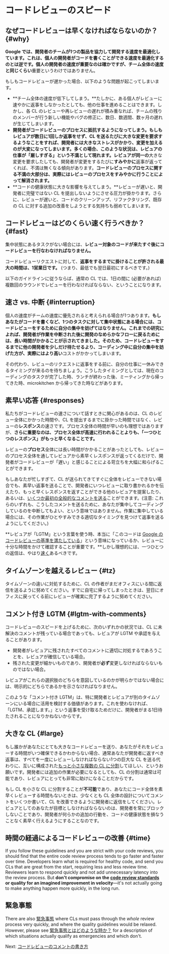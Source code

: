 # コードレビューのスピード



## なぜコードレビューは早くなければならないのか？ {#why}

**Google では、開発者のチームが1つの製品を協力して開発する速度を最適化しています。**これは、個人の開発者がコードを書くことができる速度を最適化するのとは逆です。個人の開発者の速度が重要なのは確かですが、チーム全体の速度と**同じくらい**重要というわけではありません。

もしもコードレビューが遅かった場合、以下のような問題が起こってしまいます。

*   **チーム全体の速度が低下してしまう。**たしかに、ある個人がレビューに速やかに返事をしなかったとしても、他の仕事を進めることはできます。しかし、各 CL のレビューや再レビューの遅れが積み重なれば、チームの残りのメンバーが行う新しい機能やバグの修正に、数日、数週間、数ヶ月の遅れが生じてしまいます。
*   **開発者がコードレビューのプロセスに抵抗するようになってしまう。**もしもレビュアが数日に1回しか返事をせず、CL を送るたびに大きな変更を要求するようなことをすれば、開発者には大きなストレスがかかり、変更を加えるのが大変になってしまいます。多くの場合、このような状況は、レビュアの仕事が「厳しすぎる」という不満として現れます。レビュアが**同一の**大きな変更を要求したしても、開発者が変更をするたびに**すみやかに**返事が返ってくれば、不満は無くなる傾向があります。**コードレビューのプロセスに関する不満の大部分は、実際にはレビューのプロセスをすみやかに行うことによって解消されます。**
*   **コードの健康状態に大きな影響を与えてしまう。**レビューが遅いと、開発者に完璧ではない CL を提出しないようにさせる圧力が掛かります。さらに、レビューが遅いと、コードのクリーンアップ、リファクタリング、既存の CL に対する追加の改善をしようとする気持ちも弱めてしまいます。

## コードレビューはどのくらい速く行うべきか？ {#fast}

集中状態にあるタスクがない場合には、**レビュー対象のコードが来たすぐ後にコードレビューを行なわなければなりません。**

コードレビューリクエストに対して、**返事をするまでに掛けることが許される最大の時間は、1営業日です。** (つまり、最低でも翌日最初にするべきです。)

以下のガイドラインに従うならば、通常の CL では、1日の間に (必要があれば) 複数回のラウンドでレビューを行わなければならない、ということになります。

## 速さ vs. 中断 {#interruption}

個人の速度がチームの速度に優先されると考えられる場合が1つあります。**もしあなたがコードを書くなど、1つのタスクに対して集中状態にある場合には、コードレビューをするために自分の集中を妨げてはなりません。**これまでの研究によれば、開発者が作業を中断された後に開発のなめらかなフローに戻るためには、長い時間がかかることが示されてきました。そのため、コードレビューをするまでに他の開発者を少しだけ待たせるより、コーディング中に自分の集中を妨げた方が、実際には**より高い**コストがかかってしまいます。

その代わり、レビューのリクエストに返事をする前に、自分の仕事に一休みできるタイミングが来るのを待ちましょう。こうしたタイミングとしては、現在のコーディングのタスクが完了した時、ランチが終わった後、ミーティングから帰ってきた時、microkitchen から帰ってきた時などがあります。

## 素早い応答 {#responses}

私たちがコードレビューの速さについて話すときに関心があるのは、CL のレビュー全体にかかった時間や、CL を提出するまでに掛かった時間ではなく、レビューの**レスポンス**の速さです。プロセス全体の時間が早いのも理想ではありますが、**さらに重要なのは、プロセス全体が高速に行われることよりも、「一つひとつのレスポンス」がもっと早くなることです。** 

レビューの**プロセス**全体には長い時間がかかることがあったとしても、レビューのプロセス全体を通してレビュアから素早くレスポンスが返ってくるだけで、開発者がコードレビューが「遅い」と感じることによる苛立ちを大幅に和らげることができます。

もしあなたが忙しすぎて、CL が送られてきてすぐに全体をレビューできない場合でも、素早い返事を送ることで、開発者にいつレビューに取り書かれるかを伝えたり、もっと早くレスポンスを返すことができる他のレビュアを提案したり、あるいは、[いくつか最初の全般的なコメントを送る](navigate.md)ことができます。(注意: これらのいずれも、こうしたコメントを送るために、あなたが集中してコーディングしているのを中断してもよい、という意味ではありません。作業に集中している場合には、その作業がひとやすみできる適切なタイミングを見つけて返事を送るようにしてください。)

**レビュアが「LGTM」という言葉を使う時、本当に「このコードは [Google のコードレビューの基準を満たしている](standard.md)」という意味になっているか、レビューに十分な時間をかけて確認することが重要です。**しかし理想的には、一つひとつの返信は、やはり[速く](#fast)あるべきです。

## タイムゾーンを越えるレビュー {#tz}

タイムゾーンの違いに対処するために、CL の作者がまだオフィスにいる間に返信を送るように努めてください。すでに自宅に帰ってしまったときは、翌日にオフィスに戻ってくる前にレビューが確実に完了するように努めてください。

## コメント付き LGTM {#lgtm-with-comments}

コードレビューのスピードを上げるために、次のいずれかの状況では、CL に未解決のコメントが残っている場合であっても、レビュアが LGTM や承認を与えることがあります。

*   開発者がレビュアに残されたすべてのコメントに適切に対処するであろうことを、レビュアが確信している場合。
*   残された変更が細かいものであり、開発者が**必ず**変更しなければならないものではない場合。

レビュアがこれらの選択肢のどちらを意図しているのかが明らかではない場合には、明示的にどちらであるかを示さなければなりません。

このような「コメント付き LGTM」は、特に開発者とレビュアが別のタイムゾーンにいる場合に活用を検討する価値があります。これを使わなければ、「LGTM、承認します。」という返事を受け取るためだけに、開発者がまる1日待たされることになりかねないからです。

## 大きな CL {#large}

もし誰かがあなたにとても大きなコードレビューを送り、あなたがそれをレビューする時間がいつ確保できるかわからない場合、通常あなたが開発者に返すべき返事は、すべてを一度にレビューしなければならない1つの巨大な CL を送る代わりに、互いに構成された[もっと小さな複数の CL に分割](../developer/small-cls.md)してほしい、というお願いです。開発者には追加の作業が必要になるとしても、CL の分割は通常は可能であり、レビュアにとっても非常に助けになることだからです。

もし CL を小さな CL に分割することが**不可能**であり、あなたにコード全体を素早くレビューする時間もないときは、少なくとも CL 全体の設計についてコメントをいくつか書いて、CL を改善できるように開発者に返信をしてください。レビュアとしてのあなたが目標としなければならないのは、開発者を常にブロックしないことであり、開発者が何らかの追加の行動を、コードの健康状態を損なうことなく素早く行えるようにすることなのです。

## 時間の経過によるコードレビューの改善 {#time}

If you follow these guidelines and you are strict with your code reviews, you
should find that the entire code review process tends to go faster and faster
over time. Developers learn what is required for healthy code, and send you CLs
that are great from the start, requiring less and less review time. Reviewers
learn to respond quickly and not add unnecessary latency into the review
process.
But **don't compromise on
the [code review standards](standard.md) or quality for an imagined improvement
in velocity**&mdash;it's not actually going to make anything happen more
quickly, in the long run.

## 緊急事態

There are also [緊急事態](../emergencies.md) where CLs must pass through the
_whole_ review process very quickly, and where the quality guidelines would be
relaxed. However, please see [緊急事態とはどのような時か？](../emergencies.md#what) for
a description of which situations actually qualify as emergencies and which
don't.

Next: [コードレビューのコメントの書き方](comments.md)
